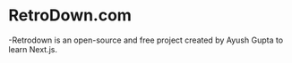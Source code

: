 # RetroDown.com
-Retrodown is an open-source and free project created by Ayush Gupta to learn Next.js.